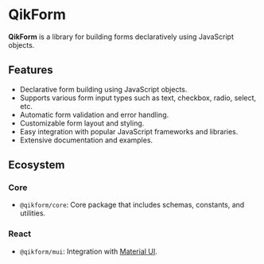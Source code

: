 # QikForm

**QikForm** is a library for building forms declaratively using JavaScript objects.

## Features

- Declarative form building using JavaScript objects.
- Supports various form input types such as text, checkbox, radio, select, etc.
- Automatic form validation and error handling.
- Customizable form layout and styling.
- Easy integration with popular JavaScript frameworks and libraries.
- Extensive documentation and examples.

## Ecosystem

### Core

- `@qikform/core`: Core package that includes schemas, constants, and utilities.

### React

- `@qikform/mui`: Integration with [Material UI](https://mui.com/).
